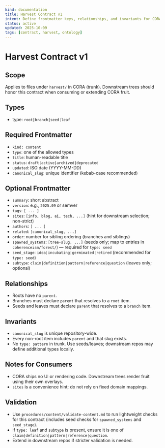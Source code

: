 ```yaml
---
kind: documentation
title: Harvest Contract v1
intent: Define frontmatter keys, relationships, and invariants for CORA fruit stored in harvest/
status: active
updated: 2025-10-09
tags: [contract, harvest, ontology]
---
```


# Harvest Contract v1

## Scope
Applies to files under `harvest/` in CORA (trunk). Downstream trees should honor this contract when consuming or extending CORA fruit.

## Types
- type: `root|branch|seed|leaf`

## Required Frontmatter
- `kind: content`
- `type`: one of the allowed types
- `title`: human-readable title
- `status`: `draft|active|archived|deprecated`
- `updated`: ISO date (YYYY-MM-DD)
- `canonical_slug`: unique identifier (kebab-case recommended)

## Optional Frontmatter
- `summary`: short abstract
- `version`: e.g., `2025.09` or semver
- `tags`: `[ ... ]`
- `sites`: `[info, blog, ai, tech, ...]` (hint for downstream selection; non-strict)
- `authors`: `[ ... ]`
- `related`: `[canonical_slug, ...]`
- `order`: number for sibling ordering (branches and siblings)
- `spawned_systems`: `[tree-slug, ...]` (seeds only; map to entries in `coherenceism/forest/`) — required for `type: seed`
- `seed_stage`: `idea|incubating|germinated|retired` (recommended for `type: seed`)
- `subtype`: `claim|definition|pattern|reference|question` (leaves only; optional)

## Relationships
- Roots have no `parent`.
- Branches must declare `parent` that resolves to a `root` item.
- Seeds and leaves must declare `parent` that resolves to a `branch` item.

## Invariants
- `canonical_slug` is unique repository-wide.
- Every non-root item includes `parent` and that slug exists.
- No `type: pattern` in trunk. Use seeds/leaves; downstream repos may define additional types locally.

## Notes for Consumers
- CORA ships no UI or rendering code. Downstream trees render fruit using their own overlays.
- `sites` is a convenience hint; do not rely on fixed domain mappings.

## Validation
- Use `procedures/content/validate-content.md` to run lightweight checks for this contract (includes seed checks for `spawned_systems` and `seed_stage`).
- If `type: leaf` and `subtype` is present, ensure it is one of `claim|definition|pattern|reference|question`.
- Extend in downstream repos if stricter validation is needed.
